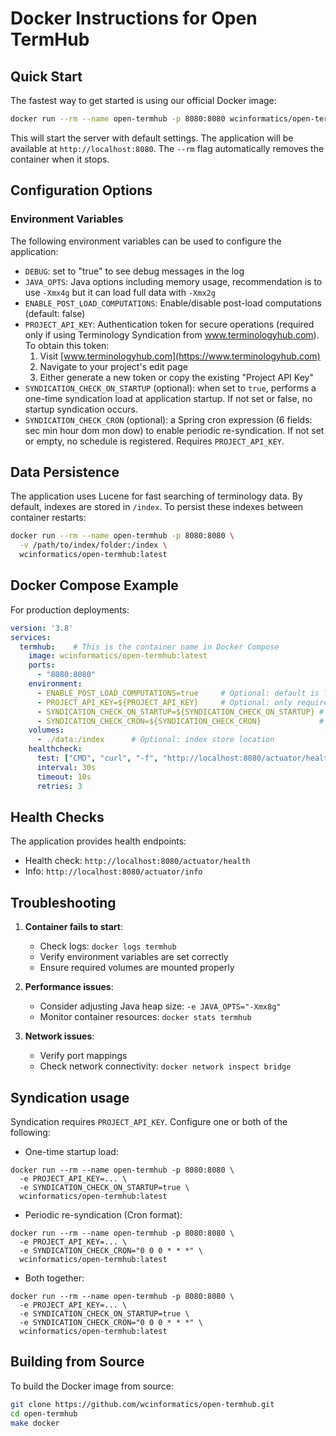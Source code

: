 # Docker Instructions for Open TermHub

## Quick Start

The fastest way to get started is using our official Docker image:

```bash
docker run --rm --name open-termhub -p 8080:8080 wcinformatics/open-termhub:latest
```

This will start the server with default settings. The application will be available at `http://localhost:8080`. The `--rm` flag automatically removes the container when it stops.

## Configuration Options

### Environment Variables

The following environment variables can be used to configure the application:

- `DEBUG`: set to "true" to see debug messages in the log
- `JAVA_OPTS`: Java options including memory usage, recommendation is to use `-Xmx4g` but it can load full data with `-Xmx2g`
- `ENABLE_POST_LOAD_COMPUTATIONS`: Enable/disable post-load computations (default: false)
- `PROJECT_API_KEY`: Authentication token for secure operations (required only if using Terminology Syndication from www.terminologyhub.com). To obtain this token:
  1. Visit [www.terminologyhub.com](https://www.terminologyhub.com)
  2. Navigate to your project's edit page
  3. Either generate a new token or copy the existing "Project API Key"
- `SYNDICATION_CHECK_ON_STARTUP` (optional): when set to `true`, performs a one-time syndication load at application startup. If not set or false, no startup syndication occurs.
- `SYNDICATION_CHECK_CRON` (optional): a Spring cron expression (6 fields: sec min hour dom mon dow) to enable periodic re-syndication. If not set or empty, no schedule is registered. Requires `PROJECT_API_KEY`.

## Data Persistence

The application uses Lucene for fast searching of terminology data. By default, indexes are stored in `/index`. To persist these indexes between container restarts:

```bash
docker run --rm --name open-termhub -p 8080:8080 \
  -v /path/to/index/folder:/index \
  wcinformatics/open-termhub:latest
```

## Docker Compose Example

For production deployments:

```yaml
version: '3.8'
services:
  termhub:    # This is the container name in Docker Compose
    image: wcinformatics/open-termhub:latest
    ports:
      - "8080:8080"
    environment:
      - ENABLE_POST_LOAD_COMPUTATIONS=true     # Optional: default is false
      - PROJECT_API_KEY=${PROJECT_API_KEY}     # Optional: only required if using Terminology Syndication from www.terminologyhub.com
      - SYNDICATION_CHECK_ON_STARTUP=${SYNDICATION_CHECK_ON_STARTUP} # Optional
      - SYNDICATION_CHECK_CRON=${SYNDICATION_CHECK_CRON}             # Optional, Spring cron format
    volumes:
      - ./data:/index      # Optional: index store location
    healthcheck:
      test: ["CMD", "curl", "-f", "http://localhost:8080/actuator/health"]
      interval: 30s
      timeout: 10s
      retries: 3
```

## Health Checks

The application provides health endpoints:
- Health check: `http://localhost:8080/actuator/health`
- Info: `http://localhost:8080/actuator/info`

## Troubleshooting

1. **Container fails to start**:
   - Check logs: `docker logs termhub`
   - Verify environment variables are set correctly
   - Ensure required volumes are mounted properly

2. **Performance issues**:
   - Consider adjusting Java heap size: `-e JAVA_OPTS="-Xmx8g"`
   - Monitor container resources: `docker stats termhub`

3. **Network issues**:
   - Verify port mappings
   - Check network connectivity: `docker network inspect bridge`

## Syndication usage

Syndication requires `PROJECT_API_KEY`. Configure one or both of the following:

- One-time startup load:

```
docker run --rm --name open-termhub -p 8080:8080 \
  -e PROJECT_API_KEY=... \
  -e SYNDICATION_CHECK_ON_STARTUP=true \
  wcinformatics/open-termhub:latest
```

- Periodic re-syndication (Cron format):

```
docker run --rm --name open-termhub -p 8080:8080 \
  -e PROJECT_API_KEY=... \
  -e SYNDICATION_CHECK_CRON="0 0 0 * * *" \
  wcinformatics/open-termhub:latest
```

- Both together:

```
docker run --rm --name open-termhub -p 8080:8080 \
  -e PROJECT_API_KEY=... \
  -e SYNDICATION_CHECK_ON_STARTUP=true \
  -e SYNDICATION_CHECK_CRON="0 0 0 * * *" \
  wcinformatics/open-termhub:latest
```

## Building from Source

To build the Docker image from source:

```bash
git clone https://github.com/wcinformatics/open-termhub.git
cd open-termhub
make docker
```
